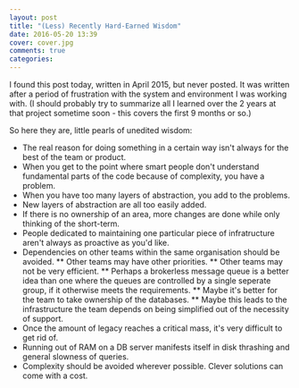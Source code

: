 ```yaml
---
layout: post
title: "(Less) Recently Hard-Earned Wisdom"
date: 2016-05-20 13:39
cover: cover.jpg
comments: true
categories: 
---
```

I found this post today, written in April 2015, but never posted.  It was written after a period of frustration with the system and environment I was working with.  (I should probably try to summarize all I learned over the 2 years at that project sometime soon - this covers the first 9 months or so.)

So here they are, little pearls of unedited wisdom:

* The real reason for doing something in a certain way isn't always for the best of the team or product.
* When you get to the point where smart people don't understand fundamental parts of the code because of complexity, you have a problem.
* When you have too many layers of abstraction, you add to the problems.
* New layers of abstraction are all too easily added.
* If there is no ownership of an area, more changes are done while only thinking of the short-term.
* People dedicated to maintaining one particular piece of infratructure aren't always as proactive as you'd like.
* Dependencies on other teams within the same organisation should be avoided.
** Other teams may have other priorities.
** Other teams may not be very efficient.
** Perhaps a brokerless message queue is a better idea than one where the queues are controlled by a single seperate group, if it otherwise meets the requirements.
** Maybe it's better for the team to take ownership of the databases.
** Maybe this leads to the infrastructure the team depends on being simplified out of the necessity of support.
* Once the amount of legacy reaches a critical mass, it's very difficult to get rid of.
* Running out of RAM on a DB server manifests itself in disk thrashing and general slowness of queries.
* Complexity should be avoided wherever possible.  Clever solutions can come with a cost.
